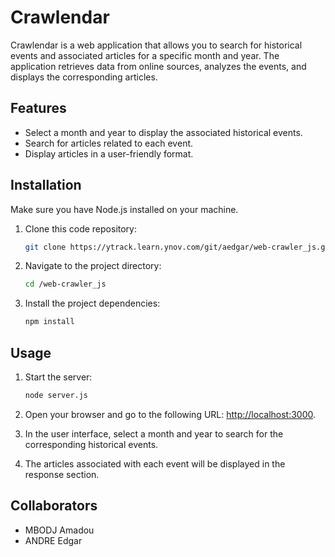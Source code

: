 # Crawlendar

Crawlendar is a web application that allows you to search for historical events and associated articles for a specific month and year. The application retrieves data from online sources, analyzes the events, and displays the corresponding articles.

## Features

- Select a month and year to display the associated historical events.
- Search for articles related to each event.
- Display articles in a user-friendly format.

## Installation

Make sure you have Node.js installed on your machine.

1. Clone this code repository:
    ```bash  
    git clone https://ytrack.learn.ynov.com/git/aedgar/web-crawler_js.git
2. Navigate to the project directory:
    ```bash
    cd /web-crawler_js
3. Install the project dependencies:
    ```bash
   npm install
## Usage

1. Start the server:
    ```bash
   node server.js

2. Open your browser and go to the following URL: [http://localhost:3000](http://localhost:3000).

3. In the user interface, select a month and year to search for the corresponding historical events.

4. The articles associated with each event will be displayed in the response section.

## Collaborators

- MBODJ Amadou 
- ANDRE Edgar

